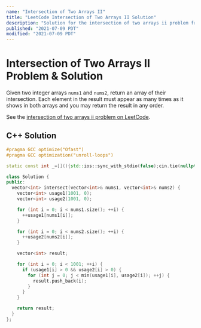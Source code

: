 ```yaml
---
name: "Intersection of Two Arrays II"
title: "LeetCode Intersection of Two Arrays II Solution"
description: "Solution for the intersection of two arrays ii problem from LeetCode."
published: "2021-07-09 PDT"
modified: "2021-07-09 PDT"
---
```


# Intersection of Two Arrays II Problem & Solution

Given two integer arrays `nums1` and `nums2`, return an array of their intersection.
Each element in the result must appear as many times as it shows in both arrays and you may return the result in any order.

See the [intersection of two arrays ii problem on LeetCode](https://leetcode.com/problems/intersection-of-two-arrays-ii).

## C++ Solution

```cpp
#pragma GCC optimize("Ofast")
#pragma GCC optimization("unroll-loops")

static const int _=[](){std::ios::sync_with_stdio(false);cin.tie(nullptr);cout.tie(nullptr);return 0;}();

class Solution {
public:
  vector<int> intersect(vector<int>& nums1, vector<int>& nums2) {
    vector<int> usage1(1001, 0);
    vector<int> usage2(1001, 0);

    for (int i = 0; i < nums1.size(); ++i) {
      ++usage1[nums1[i]];
    }

    for (int i = 0; i < nums2.size(); ++i) {
      ++usage2[nums2[i]];
    }

    vector<int> result;

    for (int i = 0; i < 1001; ++i) {
      if (usage1[i] > 0 && usage2[i] > 0) {
        for (int j = 0; j < min(usage1[i], usage2[i]); ++j) {
          result.push_back(i);
        }
      }
    }

    return result;
  }
};
```
